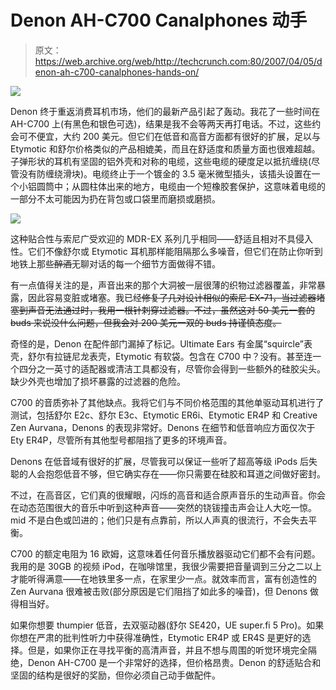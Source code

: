 # Denon AH-C700 Canalphones 动手

> 原文：<https://web.archive.org/web/http://techcrunch.com:80/2007/04/05/denon-ah-c700-canalphones-hands-on/>

![](img/0e2d64320e56c73bcf0d8e6b4b266e75.png)

Denon 终于重返消费耳机市场，他们的最新产品引起了轰动。我花了一些时间在 AH-C700 上(有黑色和银色可选)，结果是我不会等两天再打电话。不过，这些约会可不便宜，大约 200 美元。但它们在低音和高音方面都有很好的扩展，足以与 Etymotic 和舒尔价格类似的产品相媲美，而且在舒适度和质量方面也很难超越。
 子弹形状的耳机有坚固的铝外壳和对称的电缆，这些电缆的硬度足以抵抗缠绕(尽管没有防缠绕滑块)。电缆终止于一个镀金的 3.5 毫米微型插头，该插头设置在一个小铝圆筒中；从圆柱体出来的地方，电缆由一个短橡胶套保护，这意味着电缆的一部分不太可能因为扔在背包或口袋里而磨损或磨损。

![](img/8a8cc6905ed52f08e6317a74a03bda76.png)

这种贴合性与索尼广受欢迎的 MDR-EX 系列几乎相同——舒适且相对不具侵入性。它们不像舒尔或 Etymotic 耳机那样能阻隔那么多噪音，但它们在防止你听到地铁上那些~~醉酒~~无聊对话的每一个细节方面做得不错。

有一点值得关注的是，声音出来的那个大洞被一层很薄的织物过滤器覆盖，非常暴露，因此容易变脏或堵塞。我已经~~修复了几对设计相似的索尼 EX-71，当过滤器堵塞到声音无法通过时，我用一根针刺穿过滤器。不过，虽然这对 50 美元一套的 buds 来说没什么问题，但我会对 200 美元一双的 buds 持谨慎态度。~~

奇怪的是，Denon 在配件部门漏掉了标记。Ultimate Ears 有金属“squircle”表壳，舒尔有拉链尼龙表壳，Etymotic 有软袋。包含在 C700 中？没有。甚至连一个四分之一英寸的适配器或清洁工具都没有，尽管你会得到一些额外的硅胶尖头。缺少外壳也增加了损坏暴露的过滤器的危险。

C700 的音质弥补了其他缺点。我将它们与不同价格范围的其他单驱动耳机进行了测试，包括舒尔 E2c、舒尔 E3c、Etymotic ER6i、Etymotic ER4P 和 Creative Zen Aurvana，Denons 的表现非常好。Denons 在细节和低音响应方面仅次于 Ety ER4P，尽管所有其他型号都阻挡了更多的环境声音。

Denons 在低音域有很好的扩展，尽管我可以保证一些听了超高等级 iPods 后失聪的人会抱怨低音不够，但它确实存在——你只需要在硅胶和耳道之间做好密封。

不过，在高音区，它们真的很耀眼，闪烁的高音和适合原声音乐的生动声音。你会在动态范围很大的音乐中听到这种声音——突然的铙钹撞击声会让人大吃一惊。mid 不是白色或凹进的；他们只是有点靠前，所以人声真的很流行，不会失去平衡。

C700 的额定电阻为 16 欧姆，这意味着任何音乐播放器驱动它们都不会有问题。我用的是 30GB 的视频 iPod，在咖啡馆里，我很少需要把音量调到三分之二以上才能听得满意——在地铁里多一点，在家里少一点。就效率而言，富有创造性的 Zen Aurvana 很难被击败(部分原因是它们阻挡了如此多的噪音)，但 Denons 做得相当好。

如果你想要 thumpier 低音，去双驱动器(舒尔 SE420，UE super.fi 5 Pro)。如果你想在严肃的批判性听力中获得准确性，Etymotic ER4P 或 ER4S 是更好的选择。但是，如果你正在寻找平衡的高清声音，并且不想与周围的听觉环境完全隔绝，Denon AH-C700 是一个非常好的选择，但价格昂贵。Denon 的舒适贴合和坚固的结构是很好的奖励，但你必须自己动手做配件。